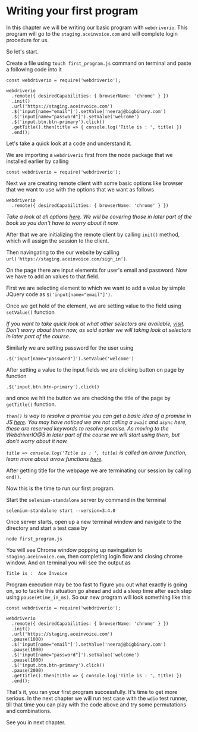# Writing your first program

In this chapter we will be writing our basic program with `webdriverio`. This program will go to the `staging.aceinvoice.com` and will complete login procedure for us.

So let's start.

Create a file using `touch first_program.js` command on terminal and paste a following code into it

```
const webdriverio = require('webdriverio');

webdriverio
  .remote({ desiredCapabilities: { browserName: 'chrome' } })
  .init()
  .url('https://staging.aceinvoice.com')
  .$('input[name="email"]').setValue('neeraj@bigbinary.com')
  .$('input[name="password"]').setValue('welcome')
  .$('input.btn.btn-primary').click()
  .getTitle().then(title => { console.log('Title is : ', title) })
  .end();

```

Let's take a quick look at a code and understand it.

We are importing a `webdriverio` first from the node package that we installed earlier by calling

```
const webdriverio = require('webdriverio');
```

Next we are creating remote client with some basic options like browser that we want to use with the options that we want as follows

```
webdriverio
  .remote({ desiredCapabilities: { browserName: 'chrome' } })
```

_Take a look at all options [here](https://webdriver.io/docs/options.html). We will be covering those in later part of the book
so you don't have to worry about it now._

After that we are initializing the remote client by calling `init()` method, which will assign the session to the client.

Then navingating to the our website by calling `url('https://staging.aceinvoice.com/sign_in')`.

On the page there are input elements for user's email and password. Now we have to add an values to that field.

First we are selecting element to which we want to add a value by simple JQuery code as `$('input[name="email"]')`.

Once we get hold of the element, we are setting value to the field using `setValue()` function

_If you want to take quick look at what other selectors are available, [visit](https://webdriver.io/docs/selectors.html). Don't worry about them now, 
as said earlier we will taking look at selectors in later part of the course._

Similarly we are setting password for the user using

```
.$('input[name="password"]').setValue('welcome')
```

After setting a value to the input fields we are clicking button on page by function

```
.$('input.btn.btn-primary').click()
```

and once we hit the button we are checking the title of the page by `getTitle()` function.

_`then()` is way to resolve a promise you can get a basic idea of a promise in JS [here](https://javascript.info/promise-basics). You may have noticed we are not calling a `await` and `async` here, these are reserved keywords to resolve promise. As moving to the WebdriverIO@5 in later part of the course we will start using them, but don't worry about it now._

_`title => console.log('Title is : ', title)` is called an arrow function, learn more about arrow functions [here](https://codeburst.io/javascript-arrow-functions-for-beginners-926947fc0cdc)._

After getting title for the webpage we are terminating our session by calling `end()`.

Now this is the time to run our first program.

Start the `selenium-standalone` server by command in the terminal

```
selenium-standalone start --version=3.4.0
```

Once server starts, open up a new terminal window and navigate to the directory and start a test case by

```
node first_program.js
```

You will see Chrome window popping up navingation to `staging.aceinvoice.com`, then completing login flow and closing chrome window. And on terminal you will see the output as

```
Title is :  Ace Invoice
```

Program execution may be too fast to figure you out what exactly is going on, so to tackle this situation go ahead and add a sleep time after each step using `pause(#time_in_ms)`. So our new program will look something like this

```
const webdriverio = require('webdriverio');

webdriverio
  .remote({ desiredCapabilities: { browserName: 'chrome' } })
  .init()
  .url('https://staging.aceinvoice.com')
  .pause(1000)
  .$('input[name="email"]').setValue('neeraj@bigbinary.com')
  .pause(1000)
  .$('input[name="password"]').setValue('welcome')
  .pause(1000)
  .$('input.btn.btn-primary').click()
  .pause(2000)
  .getTitle().then(title => { console.log('Title is : ', title) })
  .end();
```

That's it, you ran your first program successfully. It's time to get more serious. In the next chapter we will run test case with the `wdio` test runner, till that time you can play with the code above and try some permutations and combinations.

See you in next chapter.
